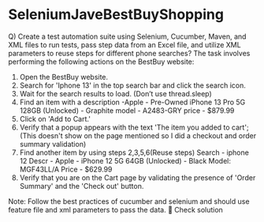 # SeleniumJaveBestBuyShopping
Q) Create a test automation suite using Selenium, Cucumber, Maven, and XML files to run tests,
pass step data from an Excel file, and utilize XML parameters to reuse steps for different phone
searches? The task involves performing the following actions on the BestBuy website:
1) Open the BestBuy website.
2) Search for &#39;Iphone 13&#39; in the top search bar and click the search icon.
3) Wait for the search results to load. (Don’t use thread.sleep)
4) Find an item with a
description -Apple - Pre-Owned iPhone 13 Pro 5G 128GB (Unlocked) - Graphite
model - A2483-GRY
price - $879.99
5) Click on &#39;Add to Cart.&#39;
6) Verify that a popup appears with the text 'The item you added to cart'; (This doesn't show on the page mentioned so I did a checkout and order summary validation)
7) Find another item by using steps 2,3,5,6(Reuse steps)
Search - iphone 12
Descr - Apple - iPhone 12 5G 64GB (Unlocked) - Black
Model: MGF43LL/A
Price - $629.99
8) Verify that you are on the Cart page by validating the presence of &#39;Order Summary&#39; and
the &#39;Check out&#39; button.

Note: Follow the best practices of cucumber and selenium and should use feature file and xml
parameters to pass the data.
 Check solution
